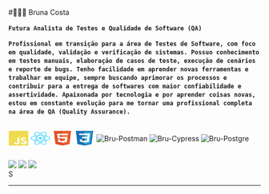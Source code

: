 #👩🏻‍💻 Bruna Costa

**`Futura Analista de Testes e Qualidade de Software (QA)`**

**`Profissional em transição para a área de Testes de Software, com foco em qualidade, validação e verificação de sistemas. Possuo conhecimento em testes manuais, elaboração de casos de teste, execução de cenários e reporte de bugs. Tenho facilidade em aprender novas ferramentas e trabalhar em equipe, sempre buscando aprimorar os processos e contribuir para a entrega de softwares com maior confiabilidade e assertividade.
 Apaixonada por tecnologia e por aprender coisas novas, estou em constante evolução para me tornar uma profissional completa na área de QA (Quality Assurance). `**

<div style="display: inline_block"><br>
  <img align="center" alt="Bru-Js" height="30" width="40" src="https://raw.githubusercontent.com/devicons/devicon/master/icons/javascript/javascript-plain.svg">
  <img align="center" alt="Bru-React" height="30" width="40" src="https://raw.githubusercontent.com/devicons/devicon/master/icons/react/react-original.svg">
  <img align="center" alt="Bru-HTML" height="30" width="40" src="https://raw.githubusercontent.com/devicons/devicon/master/icons/html5/html5-original.svg">
  <img align="center" alt="Bru-CSS" height="30" width="40" src="https://raw.githubusercontent.com/devicons/devicon/master/icons/css3/css3-original.svg">
  <img align="center" alt="Bru-Postman" height="30" width="40" src="https://cdn.jsdelivr.net/gh/devicons/devicon@latest/icons/postman/postman-original.svg">
  <img align="center" alt="Bru-Cypress" height="30" width="40" src="https://cdn.jsdelivr.net/gh/devicons/devicon@latest/icons/cypressio/cypressio-original-wordmark.svg">
  <img align="center" alt="Bru-Postgre" height="30" width="40" src="https://cdn.jsdelivr.net/gh/devicons/devicon@latest/icons/postgresql/postgresql-original-wordmark.svg"/>

</div>
  
  ##
 
<div> 
  <a href="https://discord.gg/brubs5596" target="_blank"><img src="https://img.shields.io/badge/Discord-7289DA?style=for-the-badge&logo=discord&logoColor=white" target="_blank"></a> 
  <a href = "mailto:bantonellodj@gmail.com"><img src="https://img.shields.io/badge/-Gmail-%23333?style=for-the-badge&logo=gmail&logoColor=red" target="_blank"></a>
  <a href="hwww.linkedin.com/in/bruna-costa-057b4b237" target="_blank"><img src="https://img.shields.io/badge/-LinkedIn-%230077B5?style=for-the-badge&logo=linkedin&logoColor=white" target="_blank"></a> 
  
</div>S

---
